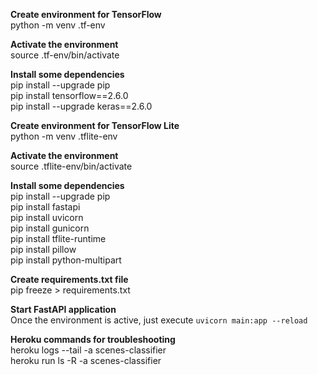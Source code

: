 **Create environment for TensorFlow**  
python -m venv .tf-env  

**Activate the environment**   
source .tf-env/bin/activate  

**Install some dependencies**   
pip install --upgrade pip  
pip install tensorflow==2.6.0   
pip install --upgrade keras==2.6.0   

**Create environment for TensorFlow Lite**   
python -m venv .tflite-env  

**Activate the environment**   
source .tflite-env/bin/activate   

**Install some dependencies**  
pip install --upgrade pip  
pip install fastapi  
pip install uvicorn  
pip install gunicorn  
pip install tflite-runtime   
pip install pillow  
pip install python-multipart   

**Create requirements.txt file**   
pip freeze > requirements.txt  

**Start FastAPI application**  
Once the environment is active, just execute `uvicorn main:app --reload`  

**Heroku commands for troubleshooting**  
heroku logs --tail -a scenes-classifier     
heroku run ls -R -a scenes-classifier